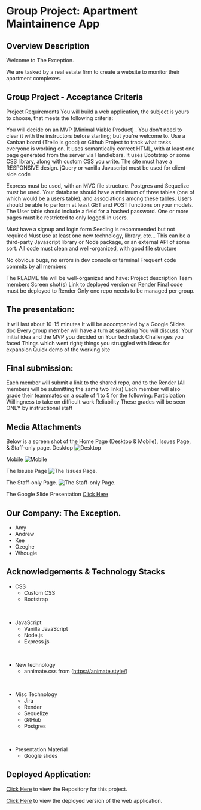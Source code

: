 # Group Project: Apartment Maintainence App

## Overview Description
Welcome to The Exception.

We are tasked by a real estate firm to create a website to monitor their apartment complexes.



## Group Project - Acceptance Criteria

 Project Requirements
You will build a web application, the subject is yours to choose, that meets the following criteria:

You will decide on an MVP (Minimal Viable Product) . You don't need to clear it with the instructors before starting; but you're welcome to.
Use a Kanban board (Trello is good) or Github Project to track what tasks everyone is working on.
It uses semantically correct HTML, with at least one page generated from the server via Handlebars.
It uses Bootstrap or some CSS library, along with custom CSS you write. The site must have a RESPONSIVE design.
jQuery or vanilla Javascript must be used for client-side code

Express must be used, with an MVC file structure.
Postgres and Sequelize must be used.
Your database should have a minimum of three tables (one of which would be a users table), and associations among these tables. Users should be able to perform at least GET and POST functions on your models.
The User table should include a field for a hashed password.
One or more pages must be restricted to only logged-in users.

Must have a signup and login form 
Seeding is recommended but not required
Must use at least one new technology, library, etc… This can be a third-party Javascript library or Node package, or an external API of some sort.
All code must clean and well-organized, with good file structure 

No obvious bugs, no errors in dev console or terminal
Frequent code commits by all members 

The README file will be well-organized and have:
Project description
Team members 
Screen shot(s)
Link to deployed version on Render 
Final code must be deployed to Render 
Only one repo needs to be managed per group. 


## The presentation:
It will last about 10-15 minutes
It will be accompanied by a Google Slides doc 
Every group member will have a turn at speaking
You will discuss:
Your initial idea and the MVP you decided on
Your tech stack
Challenges you faced 
Things which went right; things you struggled with 
Ideas for expansion
Quick demo of the working site

## Final submission:
Each member will submit a link to the shared repo, and to the Render
(All members will be submitting the same two links)
Each member will also grade their teammates on a scale of 1 to 5 for the following:
Participation
Willingness to take on difficult work
Reliability
These grades will be seen ONLY by instructional staff 

## Media Attachments

Below is a screen shot of the Home Page (Desktop & Mobile), Issues Page, & Staff-only page.
Desktop
![Desktop](./assets/images/desktop.png)

Mobile
![Mobile](./assets/images/mobile.jpg)

The Issues Page
![The Issues Page.](./assets/images/issues.png)

The Staff-only Page.
![The Staff-only Page.](./assets/images/staff-viewable-only-page.png)


The Google Slide Presentation
[Click Here](https://docs.google.com/presentation/d/1P3dqHA2hslD3pxQaAI1F6albvDtA2HcP2LPgimEGjhg/edit#slide=id.p) 

## Our Company: The Exception.
- Amy
- Andrew
- Kee
- Ozeghe
- Whougie

## Acknowledgements & Technology Stacks
- CSS
   - Custom CSS
   - Bootstrap

<br>

- JavaScript
   - Vanilla JavaScript
   - Node.js
   - Express.js

<br>

- New technology
   - annimate.css from (https://animate.style/)
  
<br>

- Misc Technology
   - Jira
   - Render
   - Sequelize
   - GitHub
   - Postgres
   
<br>

- Presentation Material
   - Google slides
   
   
## Deployed Application:
[Click Here](https://github.com/whougie/apartment-maintenance-app) to view the Repository for this project.

[Click Here](https://apartment-maintenance-app.onrender.com/login) to view the deployed version of the web application. 


